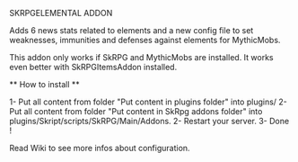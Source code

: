 SKRPGELEMENTAL ADDON

Adds 6 news stats related to elements and a new config file to
set weaknesses, immunities and defenses against elements for
MythicMobs.

This addon only works if SkRPG and MythicMobs are installed.
It works even better with SkRPGItemsAddon installed.

** How to install **

1- Put all content from folder "Put content in plugins folder" into plugins/
2- Put all content from folder "Put content in SkRpg addons folder" into plugins/Skript/scripts/SkRPG/Main/Addons.
2- Restart your server.
3- Done !

Read Wiki to see more infos about configuration.
